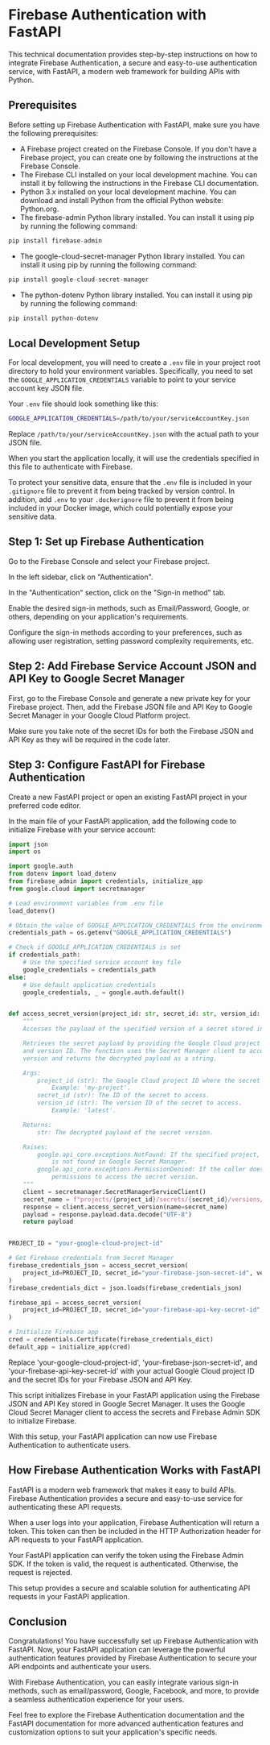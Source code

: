 # Firebase Authentication with FastAPI

This technical documentation provides step-by-step instructions on how to integrate Firebase Authentication, a secure and easy-to-use authentication service, with FastAPI, a modern web framework for building APIs with Python.

## Prerequisites

Before setting up Firebase Authentication with FastAPI, make sure you have the following prerequisites:

- A Firebase project created on the Firebase Console. If you don't have a Firebase project, you can create one by following the instructions at the Firebase Console.
- The Firebase CLI installed on your local development machine. You can install it by following the instructions in the Firebase CLI documentation.
- Python 3.x installed on your local development machine. You can download and install Python from the official Python website: Python.org.
- The firebase-admin Python library installed. You can install it using pip by running the following command:

```python
pip install firebase-admin
```

- The google-cloud-secret-manager Python library installed. You can install it using pip by running the following command:

```python
pip install google-cloud-secret-manager
```

- The python-dotenv Python library installed. You can install it using pip by running the following command:

```python
pip install python-dotenv
```

## Local Development Setup

For local development, you will need to create a `.env` file in your project root directory to hold your environment variables. Specifically, you need to set the `GOOGLE_APPLICATION_CREDENTIALS` variable to point to your service account key JSON file.

Your `.env` file should look something like this:

```bash
GOOGLE_APPLICATION_CREDENTIALS=/path/to/your/serviceAccountKey.json
```

Replace `/path/to/your/serviceAccountKey.json` with the actual path to your JSON file.

When you start the application locally, it will use the credentials specified in this file to authenticate with Firebase.

To protect your sensitive data, ensure that the `.env` file is included in your `.gitignore` file to prevent it from being tracked by version control. In addition, add `.env` to your `.dockerignore` file to prevent it from being included in your Docker image, which could potentially expose your sensitive data.

## Step 1: Set up Firebase Authentication

Go to the Firebase Console and select your Firebase project.

In the left sidebar, click on "Authentication".

In the "Authentication" section, click on the "Sign-in method" tab.

Enable the desired sign-in methods, such as Email/Password, Google, or others, depending on your application's requirements.

Configure the sign-in methods according to your preferences, such as allowing user registration, setting password complexity requirements, etc.

## Step 2: Add Firebase Service Account JSON and API Key to Google Secret Manager

First, go to the Firebase Console and generate a new private key for your Firebase project. Then, add the Firebase JSON file and API Key to Google Secret Manager in your Google Cloud Platform project.

Make sure you take note of the secret IDs for both the Firebase JSON and API Key as they will be required in the code later.

## Step 3: Configure FastAPI for Firebase Authentication

Create a new FastAPI project or open an existing FastAPI project in your preferred code editor.

In the main file of your FastAPI application, add the following code to initialize Firebase with your service account:

```python
import json
import os

import google.auth
from dotenv import load_dotenv
from firebase_admin import credentials, initialize_app
from google.cloud import secretmanager

# Load environment variables from .env file
load_dotenv()

# Obtain the value of GOOGLE_APPLICATION_CREDENTIALS from the environment
credentials_path = os.getenv("GOOGLE_APPLICATION_CREDENTIALS")

# Check if GOOGLE_APPLICATION_CREDENTIALS is set
if credentials_path:
    # Use the specified service account key file
    google_credentials = credentials_path
else:
    # Use default application credentials
    google_credentials, _ = google.auth.default()


def access_secret_version(project_id: str, secret_id: str, version_id: str) -> str:
    """
    Accesses the payload of the specified version of a secret stored in Google Secret Manager.

    Retrieves the secret payload by providing the Google Cloud project ID, secret ID,
    and version ID. The function uses the Secret Manager client to access the secret
    version and returns the decrypted payload as a string.

    Args:
        project_id (str): The Google Cloud project ID where the secret is located.
            Example: 'my-project'.
        secret_id (str): The ID of the secret to access.
        version_id (str): The version ID of the secret to access.
            Example: 'latest'.

    Returns:
        str: The decrypted payload of the secret version.

    Raises:
        google.api_core.exceptions.NotFound: If the specified project, secret, or version
            is not found in Google Secret Manager.
        google.api_core.exceptions.PermissionDenied: If the caller does not have the necessary
            permissions to access the secret version.
    """
    client = secretmanager.SecretManagerServiceClient()
    secret_name = f"projects/{project_id}/secrets/{secret_id}/versions/{version_id}"
    response = client.access_secret_version(name=secret_name)
    payload = response.payload.data.decode("UTF-8")
    return payload


PROJECT_ID = "your-google-cloud-project-id"

# Get Firebase credentials from Secret Manager
firebase_credentials_json = access_secret_version(
    project_id=PROJECT_ID, secret_id="your-firebase-json-secret-id", version_id="latest"
)
firebase_credentials_dict = json.loads(firebase_credentials_json)

firebase_api = access_secret_version(
    project_id=PROJECT_ID, secret_id="your-firebase-api-key-secret-id", version_id="latest"
)

# Initialize Firebase app
cred = credentials.Certificate(firebase_credentials_dict)
default_app = initialize_app(cred)
```

Replace 'your-google-cloud-project-id', 'your-firebase-json-secret-id', and 'your-firebase-api-key-secret-id' with your actual Google Cloud project ID and the secret IDs for your Firebase JSON and API Key.

This script initializes Firebase in your FastAPI application using the Firebase JSON and API Key stored in Google Secret Manager. It uses the Google Cloud Secret Manager client to access the secrets and Firebase Admin SDK to initialize Firebase.

With this setup, your FastAPI application can now use Firebase Authentication to authenticate users.

## How Firebase Authentication Works with FastAPI

FastAPI is a modern web framework that makes it easy to build APIs. Firebase Authentication provides a secure and easy-to-use service for authenticating these API requests.

When a user logs into your application, Firebase Authentication will return a token. This token can then be included in the HTTP Authorization header for API requests to your FastAPI application.

Your FastAPI application can verify the token using the Firebase Admin SDK. If the token is valid, the request is authenticated. Otherwise, the request is rejected.

This setup provides a secure and scalable solution for authenticating API requests in your FastAPI application.

## Conclusion

Congratulations! You have successfully set up Firebase Authentication with FastAPI. Now, your FastAPI application can leverage the powerful authentication features provided by Firebase Authentication to secure your API endpoints and authenticate your users.

With Firebase Authentication, you can easily integrate various sign-in methods, such as email/password, Google, Facebook, and more, to provide a seamless authentication experience for your users.

Feel free to explore the Firebase Authentication documentation and the FastAPI documentation for more advanced authentication features and customization options to suit your application's specific needs.

